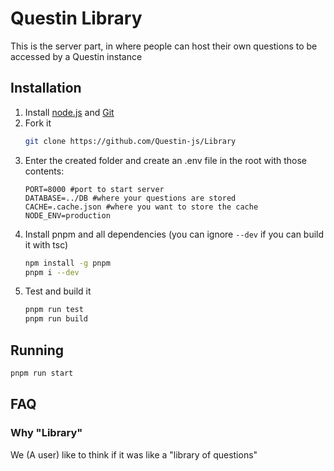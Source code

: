 # Questin Library

This is the server part, in where people can host their own questions to be accessed by a Questin instance

## Installation
1. Install [node.js](https://nodejs.org/en/) and [Git](https://git-scm.com/)
2. Fork it
    ```sh
    git clone https://github.com/Questin-js/Library
    ```
3. Enter the created folder and create an .env file in the root with those contents:
    ```env
    PORT=8000 #port to start server
    DATABASE=../DB #where your questions are stored
    CACHE=.cache.json #where you want to store the cache
    NODE_ENV=production
    ```
4. Install pnpm and all dependencies (you can ignore `--dev` if you can build it with tsc)
    ```sh
    npm install -g pnpm
    pnpm i --dev
    ```
5. Test and build it
    ```sh
    pnpm run test
    pnpm run build
    ```

## Running
```sh
pnpm run start
```

## FAQ

### Why "Library"
We (A user) like to think if it was like a "library of questions"